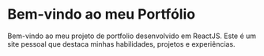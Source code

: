 # Bem-vindo ao meu Portfólio

Bem-vindo ao meu projeto de portfolio desenvolvido em ReactJS. Este é um site pessoal que destaca minhas habilidades, projetos e experiências.
